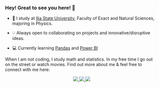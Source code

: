 ### Hey! Great to see you here! 👋


* 📖 I study at [Ilia State University](https://iliauni.edu.ge/en/), Faculty of Exact and Natural Sciences, majoring in Physics.

* 💡 Always open to collaborating on projects and innovative/disruptive ideas. 

* 💻 Currently learning [Pandas](https://pandas.pydata.org/) and [Power BI](https://powerbi.microsoft.com/en-us/)


When I am not coding, I study math and statistics. In my free time I go out on the street or watch movies. Find out more about me & feel free to connect with me here:

<p align="center">
  
<a href="https://www.linkedin.com/in/asmit-malakannawar/">
	<img src="https://img.shields.io/badge/LinkedIn-0077B5?style=for-the-badge&logo=linkedin&logoColor=white" />
	</a>
  
<a href="https://www.instagram.com/asmitmalakannawar/">
	<img src="https://img.shields.io/badge/Instagram-E4405F?style=for-the-badge&logo=instagram&logoColor=white" />
	</a>
  
<a href="mailto:asmitbm2952002@gmail.com">
	<img src="https://img.shields.io/badge/Gmail-D14836?style=for-the-badge&logo=gmail&logoColor=white" />
	</a>
  
</p>
